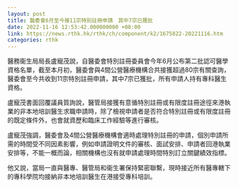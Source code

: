 ```yaml
---
layout: post
title: 醫委會6月至今接11宗特別註冊申請　其中7宗已獲批
date: 2022-11-16 12:53:42.000000000 +08:00
link: https://news.rthk.hk/rthk/ch/component/k2/1675822-20221116.htm
categories: rthk
---
```


醫務衞生局局長盧寵茂說，自醫委會特別註冊委員會今年6月公布第二批認可醫學資格名單，截至本月初，醫委會與4間公營醫療機構合共接獲超過80宗有關查詢，醫委會至今共收到11宗特別註冊申請，其中7宗已獲批，所有申請人持有專科醫生資格。

盧寵茂書面回覆議員質詢說，醫管局接獲有意循特別註冊或有限度註冊途徑來港執業的非本地培訓醫生求職申請時，除了檢視申請者是否符合特別註冊或有限度註冊的既定條件外，也會就資歷和臨床工作經驗等進行審核。

盧寵茂強調，醫委會及4間公營醫療機構會適時處理特別註冊的申請，個別申請所需的時間受不同因素影響，例如申請證明文件的審核、面試安排、申請者回港執業安排等，不能一概而論，相關機構也沒有就申請處理時間特別訂立關鍵績效指標。

他又說，當局一直與醫專、醫管局和衞生署保持緊密聯繫，現時接近所有醫專轄下的專科學院均接納非本地培訓醫生在港接受專科培訓。

